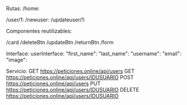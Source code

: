 Rutas:
  /home:

  /user/1: 
  /newuser:
  /updateuser/1:

Componentes reutilizables:

 /card
 /deleteBtn
 /updateBtn
 /returnBtn
 /form


Interface: 
  userInterface:
    "first_name":
    "last_name":
    "username":
    "email": 
    "image": 

Servicio:
  GET https://peticiones.online/api/users
  GET https://peticiones.online/api/users/IDUSUARIO
  POST https://peticiones.online/api/users
  PUT https://peticiones.online/api/users/IDUSUARIO
  DELETE https://peticiones.online/api/users/IDUSUARIO

